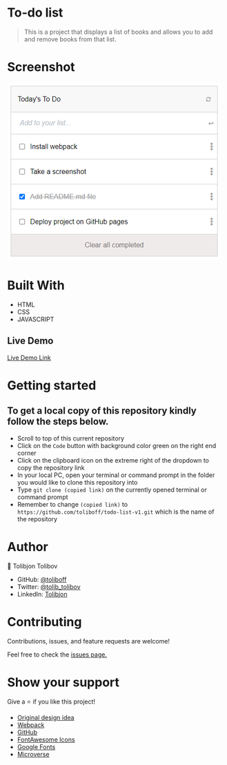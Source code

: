 # To-do list

> This is a project that displays a list of books and allows you to add and remove books from that list.
# Screenshot
![screenshot](screenshot.png)
# Built With

- HTML
- CSS
- JAVASCRIPT

## Live Demo

[Live Demo Link](https://toliboff.github.io/todo-list-v1/)

# Getting started

## To get a local copy of this repository kindly follow the steps below.
- Scroll to top of this current repository
- Click on the `Code` button with background color green on the right end corner
- Click on the clipboard icon on the extreme right of the dropdown to copy the repository link
- In your local PC, open your terminal or command prompt in the folder you would like to clone this repository into
- Type `git clone (copied link)` on the currently opened terminal or command prompt
- Remember to change `(copied link)` to `https://github.com/toliboff/todo-list-v1.git` which is the name of the repository

# Author
:bust_in_silhouette: Tolibjon Tolibov
- GitHub: [@toliboff](https://https://github.com/toliboff)
- Twitter: [@tolib_tolibov](https://twitter.com/tolib_tolibov)
- LinkedIn: [Tolibjon](https://linkedin.com/in/tolibjon-tolibov)

# Contributing
Contributions, issues, and feature requests are welcome!

Feel free to check the [issues page.](https://github.com/toliboff/todo-list-v1/issues)

# Show your support
Give a :star: if you like this project!



* [Original design idea](https://web.archive.org/web/20180320194056/http://www.getminimalist.com:80/)
* [Webpack](https://webpack.js.org/)
* [GitHub](https://www.github.com)
* [FontAwesome Icons](https://fontawesome.com)
* [Google Fonts](https://fonts.google.com)
* [Microverse](https://microverse.org)

